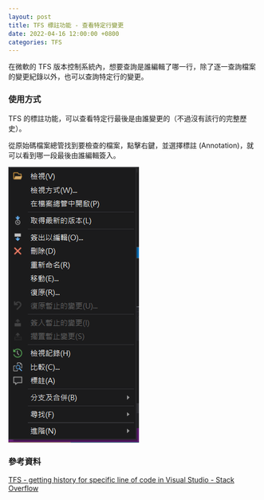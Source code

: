 ```yaml
---
layout: post
title: TFS 標註功能 - 查看特定行變更
date: 2022-04-16 12:00:00 +0800
categories: TFS
---
```


在微軟的 TFS 版本控制系統內，想要查詢是誰編輯了哪一行，除了逐一查詢檔案的變更紀錄以外，也可以查詢特定行的變更。

### 使用方式

TFS 的標註功能，可以查看特定行最後是由誰變更的（不過沒有該行的完整歷史）。

從原始碼檔案總管找到要檢查的檔案，點擊右鍵，並選擇標註 (Annotation)，就可以看到哪一段最後由誰編輯簽入。

![TFS 右鍵功能表 - 標註功能](img/TFS_annotation.png)


### 參考資料

[TFS - getting history for specific line of code in Visual Studio - Stack Overflow](https://stackoverflow.com/questions/15928072/tfs-getting-history-for-specific-line-of-code-in-visual-studio)